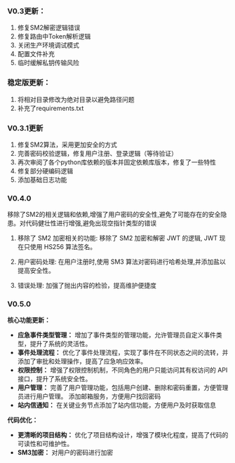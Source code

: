 ### V0.3更新：

1. 修复SM2解密逻辑错误
2. 修复路由中Token解析逻辑
3. 关闭生产环境调试模式
4. 配置文件补充
5. 临时缓解私钥传输风险

### 稳定版更新：
1. 将相对目录修改为绝对目录以避免路径问题
2. 补充了requirements.txt

### V0.3.1更新

1. 修复SM2算法，采用更加安全的方式
2. 完善密码校验逻辑，修复用户注册、登录逻辑（等待验证）
3. 再次审阅了各个python库依赖的版本并固定依赖库版本，修复了一些特性
4. 修复部分硬编码逻辑
5. 添加基础日志功能

### V0.4.0
移除了SM2的相关逻辑和依赖,增强了用户密码的安全性,避免了可能存在的安全隐患。对代码健壮性进行增强,避免出现空指针类型的错误

1. 移除了 SM2 加密相关的功能:
    移除了 SM2 加密和解密 JWT 的逻辑, JWT 现在只使用 HS256 算法签名。

2. 用户密码处理:
    在用户注册时,使用 SM3 算法对密码进行哈希处理,并添加盐以提高安全性。

3. 错误处理:
    加强了抛出内容的检验，提高维护便捷度

### V0.5.0
**核心功能更新：**

*   **应急事件类型管理：** 增加了事件类型的管理功能，允许管理员自定义事件类型，提升了系统的灵活性。
*   **事件处理流程：** 优化了事件处理流程，实现了事件在不同状态之间的流转，并添加了审批和处理操作，提高了应急响应效率。
*   **权限控制：** 增强了权限控制机制，不同角色的用户只能访问其有权访问的 API 接口，提升了系统安全性。
*   **用户管理：** 完善了用户管理功能，包括用户创建、删除和密码重置，方便管理员进行用户管理。 添加邮箱服务，方便用户找回密码
*   **站内信通知：** 在关键业务节点添加了站内信功能，方便用户及时获取信息

**代码优化：**

*   **更清晰的项目结构：** 优化了项目结构设计，增强了模块化程度，提高了代码的可读性和可维护性。
*   **SM3加密：** 对用户的密码进行加密